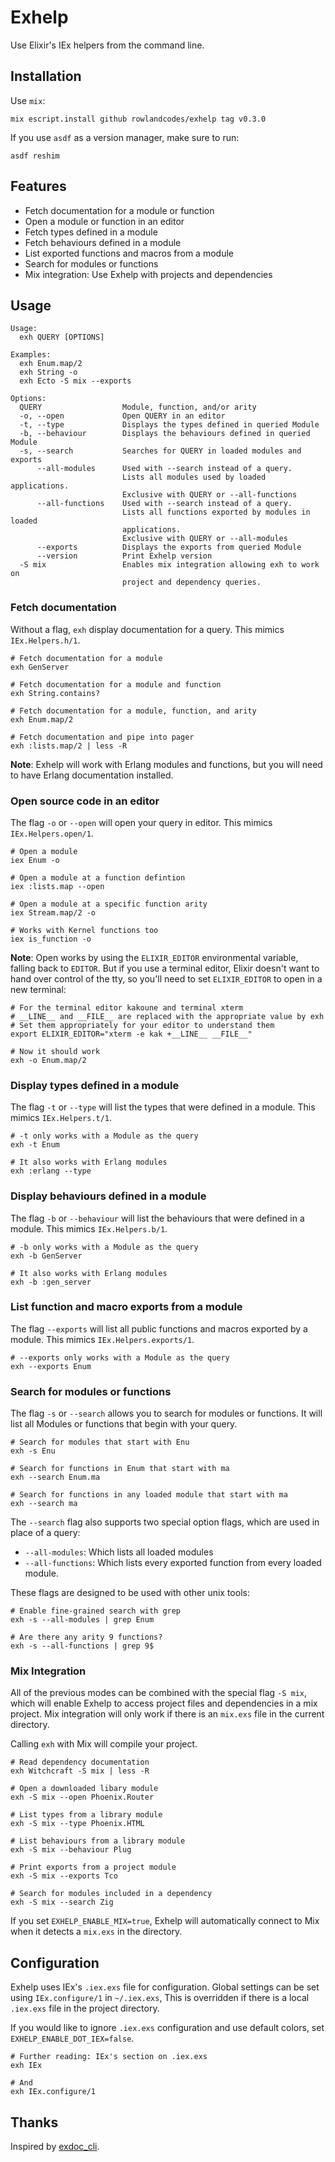 # Exhelp

Use Elixir's IEx helpers from the command line.

## Installation

Use `mix`:

```
mix escript.install github rowlandcodes/exhelp tag v0.3.0
```

If you use `asdf` as a version manager, make sure to run:

```
asdf reshim
```

## Features

* Fetch documentation for a module or function
* Open a module or function in an editor
* Fetch types defined in a module
* Fetch behaviours defined in a module
* List exported functions and macros from a module
* Search for modules or functions
* Mix integration: Use Exhelp with projects and dependencies

## Usage

```
Usage:
  exh QUERY [OPTIONS]

Examples:
  exh Enum.map/2
  exh String -o
  exh Ecto -S mix --exports

Options:
  QUERY                  Module, function, and/or arity
  -o, --open             Open QUERY in an editor
  -t, --type             Displays the types defined in queried Module
  -b, --behaviour        Displays the behaviours defined in queried Module
  -s, --search           Searches for QUERY in loaded modules and exports
      --all-modules      Used with --search instead of a query.
                         Lists all modules used by loaded applications.
                         Exclusive with QUERY or --all-functions
      --all-functions    Used with --search instead of a query.
                         Lists all functions exported by modules in loaded
                         applications.
                         Exclusive with QUERY or --all-modules
      --exports          Displays the exports from queried Module
      --version          Print Exhelp version
  -S mix                 Enables mix integration allowing exh to work on 
                         project and dependency queries.
```

### Fetch documentation

Without a flag, `exh` display documentation for a query.
This mimics `IEx.Helpers.h/1`.

```
# Fetch documentation for a module
exh GenServer

# Fetch documentation for a module and function
exh String.contains?

# Fetch documentation for a module, function, and arity
exh Enum.map/2

# Fetch documentation and pipe into pager
exh :lists.map/2 | less -R
```

**Note**: Exhelp will work with Erlang modules and functions,
but you will need to have Erlang documentation installed.

### Open source code in an editor

The flag `-o` or `--open` will open your query in editor.
This mimics `IEx.Helpers.open/1`.

```
# Open a module
iex Enum -o

# Open a module at a function defintion
iex :lists.map --open

# Open a module at a specific function arity
iex Stream.map/2 -o

# Works with Kernel functions too
iex is_function -o
```

**Note**: Open works by using the `ELIXIR_EDITOR` environmental variable,
falling back to `EDITOR`. But if you use a terminal editor, 
Elixir doesn't want to hand over control of the tty,
so you'll need to set `ELIXIR_EDITOR` to open in a new terminal:

```
# For the terminal editor kakoune and terminal xterm
# __LINE__ and __FILE__ are replaced with the appropriate value by exh
# Set them appropriately for your editor to understand them
export ELIXIR_EDITOR="xterm -e kak +__LINE__ __FILE__"

# Now it should work
exh -o Enum.map/2
```

### Display types defined in a module

The flag `-t` or `--type` will list the types that were defined in a module.
This mimics `IEx.Helpers.t/1`.

```
# -t only works with a Module as the query
exh -t Enum

# It also works with Erlang modules
exh :erlang --type
```

### Display behaviours defined in a module

The flag `-b` or `--behaviour` will list the behaviours that were defined in a module.
This mimics `IEx.Helpers.b/1`.

```
# -b only works with a Module as the query
exh -b GenServer

# It also works with Erlang modules
exh -b :gen_server
```

### List function and macro exports from a module

The flag `--exports` will list all public functions and macros exported by a module.
This mimics `IEx.Helpers.exports/1`.

```
# --exports only works with a Module as the query
exh --exports Enum
```

### Search for modules or functions

The flag `-s` or `--search` allows you to search for modules or functions.
It will list all Modules or functions that begin with your query.

```
# Search for modules that start with Enu
exh -s Enu

# Search for functions in Enum that start with ma
exh --search Enum.ma

# Search for functions in any loaded module that start with ma
exh --search ma
``` 

The `--search` flag also supports two special option flags,
which are used in place of a query:

* `--all-modules`: Which lists all loaded modules
* `--all-functions`: Which lists every exported function from every loaded module.

These flags are designed to be used with other unix tools:

```
# Enable fine-grained search with grep
exh -s --all-modules | grep Enum

# Are there any arity 9 functions?
exh -s --all-functions | grep 9$
```

### Mix Integration

All of the previous modes can be combined with the special flag `-S mix`,
which will enable Exhelp to access project files and dependencies in a mix project.
Mix integration will only work if there is an `mix.exs` file in the current directory.

Calling `exh` with Mix will compile your project.

```
# Read dependency documentation
exh Witchcraft -S mix | less -R

# Open a downloaded libary module
exh -S mix --open Phoenix.Router

# List types from a library module
exh -S mix --type Phoenix.HTML

# List behaviours from a library module
exh -S mix --behaviour Plug

# Print exports from a project module
exh -S mix --exports Tco

# Search for modules included in a dependency
exh -S mix --search Zig
```

If you set `EXHELP_ENABLE_MIX=true`, Exhelp will automatically connect to Mix when it detects a `mix.exs` in the directory.

## Configuration

Exhelp uses IEx's `.iex.exs` file for configuration.
Global settings can be set using `IEx.configure/1` in `~/.iex.exs`,
This is overridden if there is a local `.iex.exs` file in the project directory.

If you would like to ignore `.iex.exs` configuration and use default colors,
set `EXHELP_ENABLE_DOT_IEX=false`.

```
# Further reading: IEx's section on .iex.exs
exh IEx

# And
exh IEx.configure/1
```

## Thanks

Inspired by [exdoc_cli](https://github.com/silbermm/exdoc_cli).
